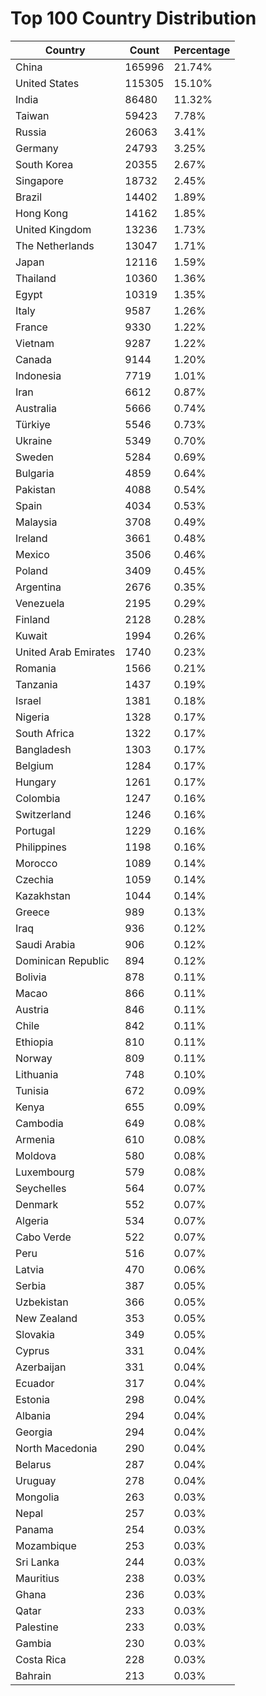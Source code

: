 # Top 100 Country Distribution
| Country | Count | Percentage |
|----|----|----|
| China | 165996 | 21.74% |
| United States | 115305 | 15.10% |
| India | 86480 | 11.32% |
| Taiwan | 59423 | 7.78% |
| Russia | 26063 | 3.41% |
| Germany | 24793 | 3.25% |
| South Korea | 20355 | 2.67% |
| Singapore | 18732 | 2.45% |
| Brazil | 14402 | 1.89% |
| Hong Kong | 14162 | 1.85% |
| United Kingdom | 13236 | 1.73% |
| The Netherlands | 13047 | 1.71% |
| Japan | 12116 | 1.59% |
| Thailand | 10360 | 1.36% |
| Egypt | 10319 | 1.35% |
| Italy | 9587 | 1.26% |
| France | 9330 | 1.22% |
| Vietnam | 9287 | 1.22% |
| Canada | 9144 | 1.20% |
| Indonesia | 7719 | 1.01% |
| Iran | 6612 | 0.87% |
| Australia | 5666 | 0.74% |
| Türkiye | 5546 | 0.73% |
| Ukraine | 5349 | 0.70% |
| Sweden | 5284 | 0.69% |
| Bulgaria | 4859 | 0.64% |
| Pakistan | 4088 | 0.54% |
| Spain | 4034 | 0.53% |
| Malaysia | 3708 | 0.49% |
| Ireland | 3661 | 0.48% |
| Mexico | 3506 | 0.46% |
| Poland | 3409 | 0.45% |
| Argentina | 2676 | 0.35% |
| Venezuela | 2195 | 0.29% |
| Finland | 2128 | 0.28% |
| Kuwait | 1994 | 0.26% |
| United Arab Emirates | 1740 | 0.23% |
| Romania | 1566 | 0.21% |
| Tanzania | 1437 | 0.19% |
| Israel | 1381 | 0.18% |
| Nigeria | 1328 | 0.17% |
| South Africa | 1322 | 0.17% |
| Bangladesh | 1303 | 0.17% |
| Belgium | 1284 | 0.17% |
| Hungary | 1261 | 0.17% |
| Colombia | 1247 | 0.16% |
| Switzerland | 1246 | 0.16% |
| Portugal | 1229 | 0.16% |
| Philippines | 1198 | 0.16% |
| Morocco | 1089 | 0.14% |
| Czechia | 1059 | 0.14% |
| Kazakhstan | 1044 | 0.14% |
| Greece | 989 | 0.13% |
| Iraq | 936 | 0.12% |
| Saudi Arabia | 906 | 0.12% |
| Dominican Republic | 894 | 0.12% |
| Bolivia | 878 | 0.11% |
| Macao | 866 | 0.11% |
| Austria | 846 | 0.11% |
| Chile | 842 | 0.11% |
| Ethiopia | 810 | 0.11% |
| Norway | 809 | 0.11% |
| Lithuania | 748 | 0.10% |
| Tunisia | 672 | 0.09% |
| Kenya | 655 | 0.09% |
| Cambodia | 649 | 0.08% |
| Armenia | 610 | 0.08% |
| Moldova | 580 | 0.08% |
| Luxembourg | 579 | 0.08% |
| Seychelles | 564 | 0.07% |
| Denmark | 552 | 0.07% |
| Algeria | 534 | 0.07% |
| Cabo Verde | 522 | 0.07% |
| Peru | 516 | 0.07% |
| Latvia | 470 | 0.06% |
| Serbia | 387 | 0.05% |
| Uzbekistan | 366 | 0.05% |
| New Zealand | 353 | 0.05% |
| Slovakia | 349 | 0.05% |
| Cyprus | 331 | 0.04% |
| Azerbaijan | 331 | 0.04% |
| Ecuador | 317 | 0.04% |
| Estonia | 298 | 0.04% |
| Albania | 294 | 0.04% |
| Georgia | 294 | 0.04% |
| North Macedonia | 290 | 0.04% |
| Belarus | 287 | 0.04% |
| Uruguay | 278 | 0.04% |
| Mongolia | 263 | 0.03% |
| Nepal | 257 | 0.03% |
| Panama | 254 | 0.03% |
| Mozambique | 253 | 0.03% |
| Sri Lanka | 244 | 0.03% |
| Mauritius | 238 | 0.03% |
| Ghana | 236 | 0.03% |
| Qatar | 233 | 0.03% |
| Palestine | 233 | 0.03% |
| Gambia | 230 | 0.03% |
| Costa Rica | 228 | 0.03% |
| Bahrain | 213 | 0.03% |
